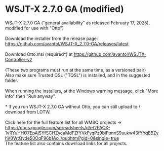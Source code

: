 # WSJT-X 2.7.0 GA (modified)
 WSJT-X 2.7.0 GA ("general availability" as released February 17, 2025), modified for use with "Otto")
 <br><br>Download the installer from the release page: 
 <br>https://github.com/avantol/WSJT-X_2.7.0-GA/releases/latest
 <br><br>Download Otto.msi (required*) at https://github.com/avantol/WSJTX-Controller-v2
 <br><br>(These two programs must run at the same time, as a versioned pair)
 <br>Also make sure Trusted QSL ("TQSL") is installed, and in the suggested folder.
 <br><br>When running the installers, at the Windows warning message, click "More info" then "Run anyway".
 <br><br>* If you run WSJT-X 2.7.0 GA without Otto, you can still upload to / download from LOTW.
 <br><br>Click here for the full feature list for all WM8Q projects -> https://docs.google.com/spreadsheets/d/e/2PACX-1vRYuHHO7EpAjSYfSCHZycaMdFZfYVkFyqPz9biFtmnS9uukw43fYYqEBZyhV0WtQyde50OqF96b1Ao_/pubhtml?gid=0&single=true
 <br>The feature list also contains download links for all projects.
